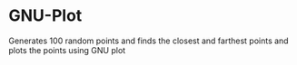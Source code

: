 # GNU-Plot
Generates 100 random points and finds the closest and farthest points and plots the points using GNU plot
